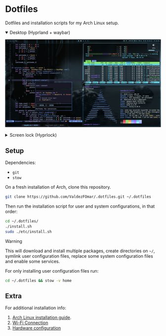 # Dotfiles

Dotfiles and installation scripts for my Arch Linux setup.

<details open>
  <summary>Desktop (Hyprland + waybar)</summary>

![Desktop](./assets/desktop.png)

</details>

<details>
  <summary>Screen lock (Hyprlock)</summary>

![Screen lock](./assets/screenlock.png)

</details>

## Setup

Dependencies:

- `git`
- `stow`

On a fresh installation of Arch, clone this repository.

```sh
git clone https://github.com/ValdezFOmar/.dotfiles.git ~/.dotfiles
```

Then run the installation script for user and system configurations, in
that order:

```sh
cd ~/.dotfiles/
./install.sh
sudo ./etc/install.sh
```

> [!WARNING]
> This will download and install multiple packages, create directories
> on `~/`, symlink user configuration files, replace some system
> configuration files and enable some services.
>
> For only installing user configuration files run:
>
> ```bash
> cd ~/.dotfiles && stow -v home
> ```

## Extra

For additional installation info:

1. [Arch Linux installation guide](home/notes/installation-guide.md).
2. [Wi-Fi Connection](home/notes/connect-wifi.md)
3. [Hardware configuration](/home/notes/hardware-config.md)
